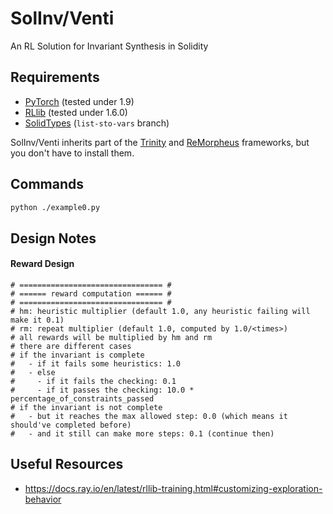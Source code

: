 # SolInv/Venti
An RL Solution for Invariant Synthesis in Solidity

## Requirements

- [PyTorch](https://pytorch.org/) (tested under 1.9)
- [RLlib](https://docs.ray.io/en/latest/rllib.html) (tested under 1.6.0)
- [SolidTypes](https://github.com/Technius/SolidTypes.git) (`list-sto-vars` branch)

SolInv/Venti inherits part of the [Trinity](https://github.com/fredfeng/Trinity) and [ReMorpheus](https://github.com/chyanju/ReMorpheus) frameworks, but you don't have to install them.

## Commands

```bash
python ./example0.py
```

## Design Notes

#### Reward Design

```
# ================================ #
# ====== reward computation ====== #
# ================================ #
# hm: heuristic multiplier (default 1.0, any heuristic failing will make it 0.1)
# rm: repeat multiplier (default 1.0, computed by 1.0/<times>)
# all rewards will be multiplied by hm and rm
# there are different cases
# if the invariant is complete
#   - if it fails some heuristics: 1.0
#   - else
#     - if it fails the checking: 0.1
#     - if it passes the checking: 10.0 * percentage_of_constraints_passed 
# if the invariant is not complete
#   - but it reaches the max allowed step: 0.0 (which means it should've completed before)
#   - and it still can make more steps: 0.1 (continue then)
```

## Useful Resources

- https://docs.ray.io/en/latest/rllib-training.html#customizing-exploration-behavior

